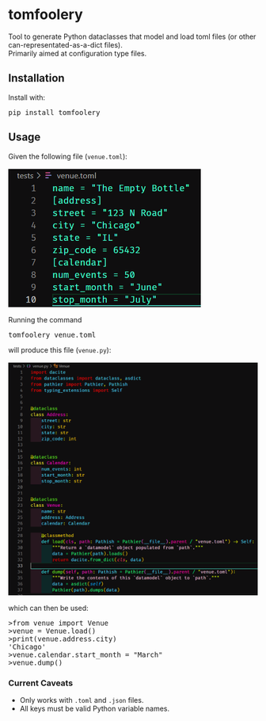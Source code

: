 # tomfoolery

Tool to generate Python dataclasses that model and load toml files (or other can-representated-as-a-dict files).<br>
Primarily aimed at configuration type files.

## Installation

Install with:

<pre>
pip install tomfoolery
</pre>


## Usage

Given the following file (`venue.toml`):<br><br>
![](imgs/toml.png)

Running the command
<pre>
tomfoolery venue.toml
</pre>

will produce this file (`venue.py`):<br><br>
![](imgs/dataclass.png)

which can then be used:
<pre>
>from venue import Venue
>venue = Venue.load()
>print(venue.address.city)
'Chicago'
>venue.calendar.start_month = "March"
>venue.dump()
</pre>

### Current Caveats

* Only works with `.toml` and `.json` files.
* All keys must be valid Python variable names.
